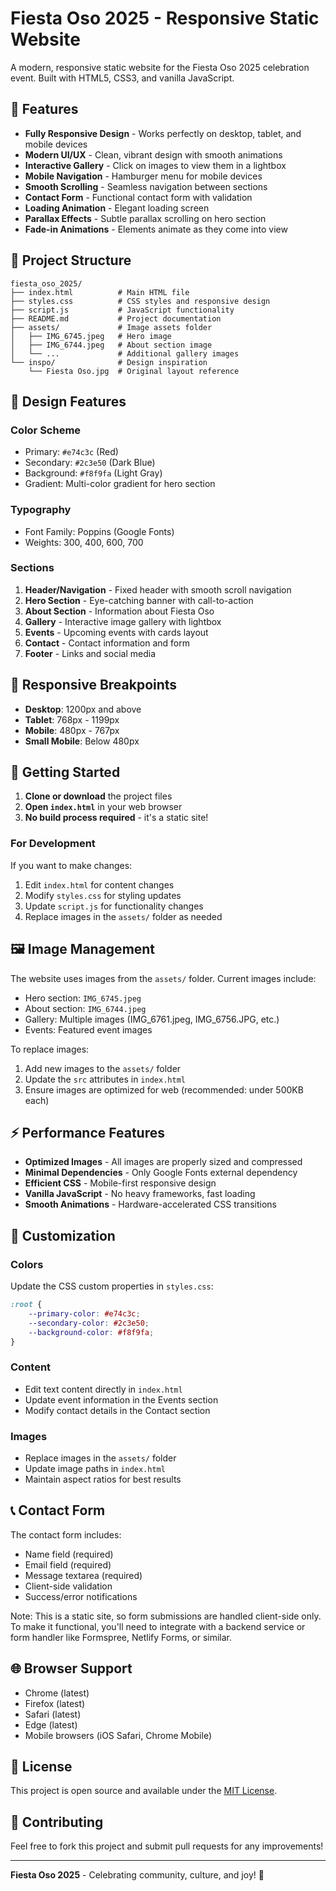 # Fiesta Oso 2025 - Responsive Static Website

A modern, responsive static website for the Fiesta Oso 2025 celebration event. Built with HTML5, CSS3, and vanilla JavaScript.

## 🌟 Features

- **Fully Responsive Design** - Works perfectly on desktop, tablet, and mobile devices
- **Modern UI/UX** - Clean, vibrant design with smooth animations
- **Interactive Gallery** - Click on images to view them in a lightbox
- **Mobile Navigation** - Hamburger menu for mobile devices
- **Smooth Scrolling** - Seamless navigation between sections
- **Contact Form** - Functional contact form with validation
- **Loading Animation** - Elegant loading screen
- **Parallax Effects** - Subtle parallax scrolling on hero section
- **Fade-in Animations** - Elements animate as they come into view

## 📁 Project Structure

```
fiesta_oso_2025/
├── index.html          # Main HTML file
├── styles.css          # CSS styles and responsive design
├── script.js           # JavaScript functionality
├── README.md           # Project documentation
├── assets/             # Image assets folder
│   ├── IMG_6745.jpeg   # Hero image
│   ├── IMG_6744.jpeg   # About section image
│   └── ...             # Additional gallery images
└── inspo/              # Design inspiration
    └── Fiesta Oso.jpg  # Original layout reference
```

## 🎨 Design Features

### Color Scheme
- Primary: `#e74c3c` (Red)
- Secondary: `#2c3e50` (Dark Blue)
- Background: `#f8f9fa` (Light Gray)
- Gradient: Multi-color gradient for hero section

### Typography
- Font Family: Poppins (Google Fonts)
- Weights: 300, 400, 600, 700

### Sections
1. **Header/Navigation** - Fixed header with smooth scroll navigation
2. **Hero Section** - Eye-catching banner with call-to-action
3. **About Section** - Information about Fiesta Oso
4. **Gallery** - Interactive image gallery with lightbox
5. **Events** - Upcoming events with cards layout
6. **Contact** - Contact information and form
7. **Footer** - Links and social media

## 📱 Responsive Breakpoints

- **Desktop**: 1200px and above
- **Tablet**: 768px - 1199px
- **Mobile**: 480px - 767px
- **Small Mobile**: Below 480px

## 🚀 Getting Started

1. **Clone or download** the project files
2. **Open `index.html`** in your web browser
3. **No build process required** - it's a static site!

### For Development
If you want to make changes:
1. Edit `index.html` for content changes
2. Modify `styles.css` for styling updates
3. Update `script.js` for functionality changes
4. Replace images in the `assets/` folder as needed

## 🖼️ Image Management

The website uses images from the `assets/` folder. Current images include:
- Hero section: `IMG_6745.jpeg`
- About section: `IMG_6744.jpeg`
- Gallery: Multiple images (IMG_6761.jpeg, IMG_6756.JPG, etc.)
- Events: Featured event images

To replace images:
1. Add new images to the `assets/` folder
2. Update the `src` attributes in `index.html`
3. Ensure images are optimized for web (recommended: under 500KB each)

## ⚡ Performance Features

- **Optimized Images** - All images are properly sized and compressed
- **Minimal Dependencies** - Only Google Fonts external dependency
- **Efficient CSS** - Mobile-first responsive design
- **Vanilla JavaScript** - No heavy frameworks, fast loading
- **Smooth Animations** - Hardware-accelerated CSS transitions

## 🔧 Customization

### Colors
Update the CSS custom properties in `styles.css`:
```css
:root {
    --primary-color: #e74c3c;
    --secondary-color: #2c3e50;
    --background-color: #f8f9fa;
}
```

### Content
- Edit text content directly in `index.html`
- Update event information in the Events section
- Modify contact details in the Contact section

### Images
- Replace images in the `assets/` folder
- Update image paths in `index.html`
- Maintain aspect ratios for best results

## 📞 Contact Form

The contact form includes:
- Name field (required)
- Email field (required)
- Message textarea (required)
- Client-side validation
- Success/error notifications

Note: This is a static site, so form submissions are handled client-side only. To make it functional, you'll need to integrate with a backend service or form handler like Formspree, Netlify Forms, or similar.

## 🌐 Browser Support

- Chrome (latest)
- Firefox (latest)
- Safari (latest)
- Edge (latest)
- Mobile browsers (iOS Safari, Chrome Mobile)

## 📄 License

This project is open source and available under the [MIT License](LICENSE).

## 🤝 Contributing

Feel free to fork this project and submit pull requests for any improvements!

---

**Fiesta Oso 2025** - Celebrating community, culture, and joy! 🎉 